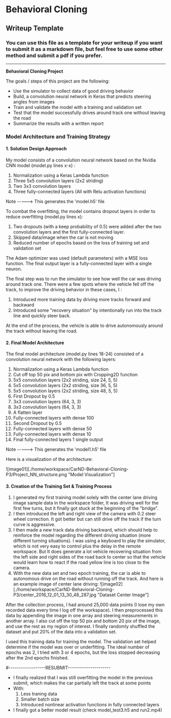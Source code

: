 # **Behavioral Cloning** 

## Writeup Template

### You can use this file as a template for your writeup if you want to submit it as a markdown file, but feel free to use some other method and submit a pdf if you prefer.

---

**Behavioral Cloning Project**

The goals / steps of this project are the following:
* Use the simulator to collect data of good driving behavior
* Build, a convolution neural network in Keras that predicts steering angles from images
* Train and validate the model with a training and validation set
* Test that the model successfully drives around track one without leaving the road
* Summarize the results with a written report


### Model Architecture and Training Strategy

#### 1. Solution Design Approach

My model consists of a convolution neural network based on the Nvidia CNN model (model.py lines x-x) :
1. Normalization using a Keras Lambda function
2. Three 5x5 convolution layers (2x2 striding)
3. Two 3x3 convolution layers
4. Three fully-connected layers 
(All with Relu activation functions) 

Note -----> This generates the 'model.h5' file

To combat the overfitting, the model contains dropout layers in order to reduce overfitting (model.py lines x): 
1. Two dropouts (with a keep probability of 0.5) were added after the two convolution layers and the first fully-connected layer. 
2. Skipped data/image when the car is not moving
3. Reduced number of epochs based on the loss of training set and validation set

The Adam optimizer was used (default parameters) with a MSE loss function. The final output layer is a fully-connected layer with a single neuron. 

The final step was to run the simulator to see how well the car was driving around track one. There were a few spots where the vehicle fell off the track, to improve the driving behavior in these cases, I :
1. Introduced more training data by driving more tracks forward and backward
2. Introduced some "recovery situation" by intentionally run into the track line and quickly steer back.

At the end of the process, the vehicle is able to drive autonomously around the track without leaving the road.

#### 2. Final Model Architecture

The final model architecture (model.py lines 18-24) consisted of a convolution neural network with the following layers:
1. Normalization using a Keras Lambda function
2. Cut off top 50 pix and bottom pix with Cropping2D function 
3. 5x5 convolution layers (2x2 striding, size 24, 5, 5)
4. 5x5 convolution layers (2x2 striding, size 36, 5, 5)
5. 5x5 convolution layers (2x2 striding, size 48, 5, 5)
6. First Dropout by 0.5
7. 3x3 convolution layers (64, 3, 3)
8. 3x3 convolution layers (64, 3, 3)
9. A flatten layer
10. Fully-connected layers with dense 100
11. Second Dropout by 0.5
12. Fully-connected layers with dense 50
13. Fully-connected layers with dense 10
14. Final fully-connected layers 1 single output 

Note -----> This generates the 'model1.h5' file

Here is a visualization of the architecture:

![image01][./home/workspace/CarND-Behavioral-Cloning-P3/Project_NN_structure.png "Model Visualization"]

#### 3. Creation of the Training Set & Training Process
1. I generated my first training model solely with the center lane driving image sample data in the workspace folder, It was driving well for the first few turns, but it finally got stuck at the beginning of the "bridge". 
2. I then introduced the left and right view of the camera with 0.2 steer wheel correction. It got better but can still drive off the track if the turn curve is aggressive. 
3. I then made a new track data driving backward, which should help to reinforce the model regarding the different driving situation (more different turning situations). I was using a keyboard to play the simulator, which is not very easy to control plus the delay in the remote workspace. But It does generate a lot vehicle recovering situation from the left side and right sides of the road back to center so that the vehicle would learn how to react if the road yellow line is too close to the camera.
4. With the new data set and two epoch training, the car is able to autonomous drive on the road without running off the track.
And here is an example image of center lane driving:
![image02][./home/workspace/CarND-Behavioral-Cloning-P3/center_2016_12_01_13_30_48_287.jpg "Dataset Center Image"]

After the collection process, I had around 25,000 data points (I lose my own recorded data every time I log off the workspace). I then preprocessed this data by appending the image in one array and steering measurements in another array. I also cut off the top 50 pix and bottom 20 pix of the image, and use the rest as my region of interest. I finally randomly shuffled the dataset and put 20% of the data into a validation set. 

I used this training data for training the model. The validation set helped determine if the model was over or underfitting. The ideal number of epochs was 2, I tried with 3 or 4 epochs, but the loss stopped decreasing after the 2nd epochs finished.

#------------------RESUBMIT---------------------
* I finally realized that I was still overfitting the model in the previous submit, which makes the car partially left the track at some points 
* With:
	1. Less traning data 
	2. Smaller batch size 
	3. Introduced nonlinear activation functions in fully connected layers
* I finally got a better model result (check model_test3.h5 and run2.mp4)